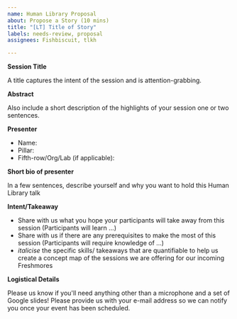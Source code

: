 ```yaml
---
name: Human Library Proposal
about: Propose a Story (10 mins)
title: "[LT] Title of Story"
labels: needs-review, proposal
assignees: Fishbiscuit, tlkh

---
```


**Session Title**

A title captures the intent of the session and is attention-grabbing.



**Abstract**

Also include a short description of the highlights of your session one or two sentences.



**Presenter**

* Name: 
* Pillar:
* Fifth-row/Org/Lab (if applicable): 

**Short bio of presenter**

In a few sentences, describe yourself and why you want to hold this Human Library talk



**Intent/Takeaway**

- Share with us what you hope your participants will take away from this session (Participants will learn ...)
- Share with us if there are any prerequisites to make the most of this session (Participants will require knowledge of ...)
- *italicise* the specific skills/ takeaways that are quantifiable to help us create a concept map of the sessions we are offering for our incoming Freshmores



**Logistical Details**

Please us know if you'll need anything other than a microphone and a set of Google slides!
Please provide us with your e-mail address so we can notify you once your event has been scheduled.
